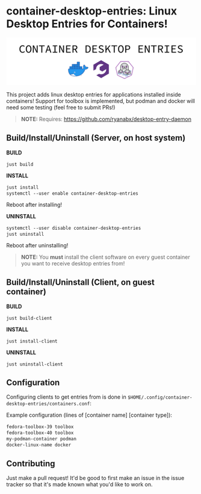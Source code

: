 # container-desktop-entries: Linux Desktop Entries for Containers!

![](res/container-desktop-entries.png)

This project adds linux desktop entries for applications installed inside containers! Support for toolbox is implemented, but podman and docker will need some testing (feel free to submit PRs!)

> **NOTE:** Requires: https://github.com/ryanabx/desktop-entry-daemon

## Build/Install/Uninstall (Server, on host system)

**BUILD**

    just build

**INSTALL**

    just install
    systemctl --user enable container-desktop-entries

Reboot after installing!

**UNINSTALL**
    
    systemctl --user disable container-desktop-entries
    just uninstall

Reboot after uninstalling!

> **NOTE:** You **must** install the client software on every guest container you want to receive desktop entries from!


## Build/Install/Uninstall (Client, on guest container)

**BUILD**

    just build-client

**INSTALL**

    just install-client

**UNINSTALL**
    
    just uninstall-client

## Configuration

Configuring clients to get entries from is done in `$HOME/.config/container-desktop-entries/containers.conf`:

Example configuration (lines of [container name] [container type]):

    fedora-toolbox-39 toolbox
    fedora-toolbox-40 toolbox
    my-podman-container podman
    docker-linux-name docker

## Contributing

Just make a pull request! It'd be good to first make an issue in the issue tracker so that it's made known what you'd like to work on.